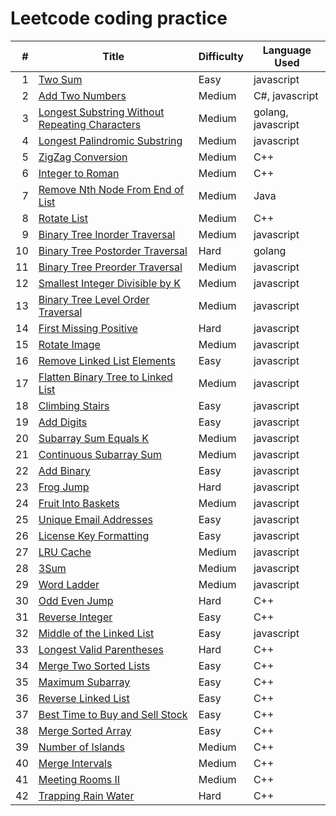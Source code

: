 # Leetcode coding practice

|   # | Title | Difficulty| Language Used |
| --: | ----- | --------- | ------------- |
|   1 | [Two Sum](https://github.com/tsunghuanghsieh/leetcode/tree/master/problems/two-sum)| Easy | javascript |
|   2 | [Add Two Numbers](https://github.com/tsunghuanghsieh/leetcode/tree/master/problems/add-two-numbers)| Medium | C#, javascript |
|   3 | [Longest Substring Without Repeating Characters](https://github.com/tsunghuanghsieh/leetcode/tree/master/problems/longest-substring-without-repeating-characters/)| Medium | golang, javascript |
|   4 | [Longest Palindromic Substring](https://github.com/tsunghuanghsieh/leetcode/tree/master/problems/longest-palindromic-substring/)| Medium | javascript |
|   5 | [ZigZag Conversion](https://github.com/tsunghuanghsieh/leetcode/tree/master/problems/zigzag-conversion/)| Medium | C++ |
|   6 | [Integer to Roman](https://github.com/tsunghuanghsieh/leetcode/tree/master/problems/integer-to-roman/)| Medium | C++ |
|   7 | [Remove Nth Node From End of List](https://github.com/tsunghuanghsieh/leetcode/tree/master/problems/remove-nth-node-from-end-of-list/)| Medium | Java |
|   8 | [Rotate List](https://github.com/tsunghuanghsieh/leetcode/tree/master/problems/rotate-list/)| Medium | C++ |
|   9 | [Binary Tree Inorder Traversal](https://github.com/tsunghuanghsieh/leetcode/tree/master/problems/binary-tree-inorder-traversal/)| Medium | javascript |
|  10 | [Binary Tree Postorder Traversal](https://github.com/tsunghuanghsieh/leetcode/tree/master/problems/binary-tree-postorder-traversal/)| Hard | golang |
|  11 | [Binary Tree Preorder Traversal](https://github.com/tsunghuanghsieh/leetcode/tree/master/problems/binary-tree-preorder-traversal/)| Medium | javascript |
|  12 | [Smallest Integer Divisible by K](https://github.com/tsunghuanghsieh/leetcode/tree/master/problems/smallest-integer-divisible-by-k/)| Medium | javascript |
|  13 | [Binary Tree Level Order Traversal](https://github.com/tsunghuanghsieh/leetcode/tree/master/problems/binary-tree-level-order-traversal/)| Medium | javascript |
|  14 | [First Missing Positive](https://github.com/tsunghuanghsieh/leetcode/tree/master/problems/first-missing-positive/)| Hard | javascript |
|  15 | [Rotate Image](https://github.com/tsunghuanghsieh/leetcode/tree/master/problems/rotate-image/)| Medium | javascript |
|  16 | [Remove Linked List Elements](https://github.com/tsunghuanghsieh/leetcode/tree/master/problems/remove-linked-list-elements/)| Easy | javascript |
|  17 | [Flatten Binary Tree to Linked List](https://github.com/tsunghuanghsieh/leetcode/tree/master/problems/flatten-binary-tree-to-linked-list/)| Medium | javascript |
|  18 | [Climbing Stairs](https://github.com/tsunghuanghsieh/leetcode/tree/master/problems/climbing-stairs/)| Easy | javascript |
|  19 | [Add Digits](https://github.com/tsunghuanghsieh/leetcode/tree/master/problems/add-digits/)| Easy | javascript |
|  20 | [Subarray Sum Equals K](https://github.com/tsunghuanghsieh/leetcode/tree/master/problems/subarray-sum-equals-k/)| Medium | javascript |
|  21 | [Continuous Subarray Sum](https://github.com/tsunghuanghsieh/leetcode/tree/master/problems/continuous-subarray-sum/)| Medium | javascript |
|  22 | [Add Binary](https://github.com/tsunghuanghsieh/leetcode/tree/master/problems/add-binary/)| Easy | javascript |
|  23 | [Frog Jump](https://github.com/tsunghuanghsieh/leetcode/tree/master/problems/frog-jump/)| Hard | javascript |
|  24 | [Fruit Into Baskets](https://github.com/tsunghuanghsieh/leetcode/tree/master/problems/fruit-into-baskets/)| Medium | javascript |
|  25 | [Unique Email Addresses](https://github.com/tsunghuanghsieh/leetcode/tree/master/problems/unique-email-addresses/)| Easy | javascript |
|  26 | [License Key Formatting](https://github.com/tsunghuanghsieh/leetcode/tree/master/problems/license-key-formatting/)| Easy | javascript |
|  27 | [LRU Cache](https://github.com/tsunghuanghsieh/leetcode/tree/master/problems/lru-cache/)| Medium | javascript |
|  28 | [3Sum](https://github.com/tsunghuanghsieh/leetcode/tree/master/problems/3sum/)| Medium | javascript |
|  29 | [Word Ladder](https://github.com/tsunghuanghsieh/leetcode/tree/master/problems/word-ladder/)| Medium | javascript |
|  30 | [Odd Even Jump](https://github.com/tsunghuanghsieh/leetcode/tree/master/problems/odd-even-jump/)| Hard | C++ |
|  31 | [Reverse Integer](https://github.com/tsunghuanghsieh/leetcode/tree/master/problems/reverse-integer/)| Easy | C++ |
|  32 | [Middle of the Linked List](https://github.com/tsunghuanghsieh/leetcode/tree/master/problems/middle-of-the-linked-list/)| Easy | javascript |
|  33 | [Longest Valid Parentheses](https://github.com/tsunghuanghsieh/leetcode/tree/master/problems/longest-valid-parentheses/)| Hard | C++ |
|  34 | [Merge Two Sorted Lists](https://github.com/tsunghuanghsieh/leetcode/tree/master/problems/merge-two-sorted-lists/)| Easy | C++ |
|  35 | [Maximum Subarray](https://github.com/tsunghuanghsieh/leetcode/tree/master/problems/maximum-subarray/)| Easy | C++ |
|  36 | [Reverse Linked List](https://github.com/tsunghuanghsieh/leetcode/tree/master/problems/reverse-linked-list/)| Easy | C++ |
|  37 | [Best Time to Buy and Sell Stock](https://github.com/tsunghuanghsieh/leetcode/tree/master/problems/best-time-to-buy-and-sell-stock/)| Easy | C++ |
|  38 | [Merge Sorted Array](https://github.com/tsunghuanghsieh/leetcode/tree/master/problems/merge-sorted-array/)| Easy | C++ |
|  39 | [Number of Islands](https://github.com/tsunghuanghsieh/leetcode/tree/master/problems/number-of-islands/)| Medium | C++ |
|  40 | [Merge Intervals](https://github.com/tsunghuanghsieh/leetcode/tree/master/problems/merge-intervals/)| Medium | C++ |
|  41 | [Meeting Rooms II](https://github.com/tsunghuanghsieh/leetcode/tree/master/problems/meeting-rooms-ii/)| Medium | C++ |
|  42 | [Trapping Rain Water](https://github.com/tsunghuanghsieh/leetcode/tree/master/problems/trapping-rain-water/)| Hard | C++ |
